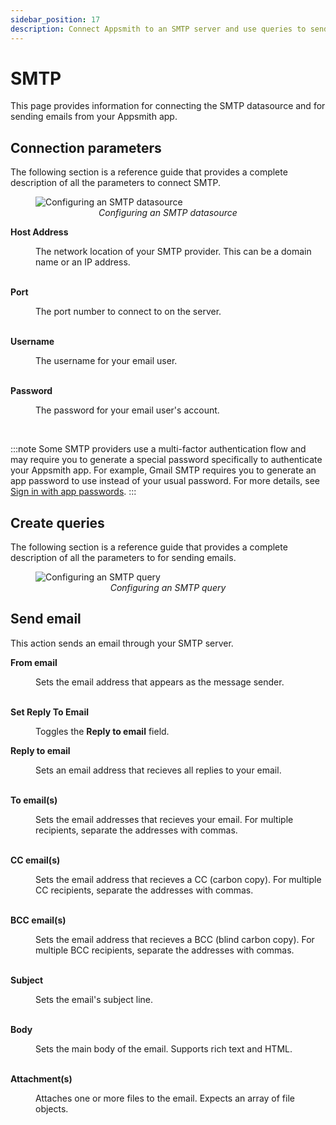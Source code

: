 ```yaml
---
sidebar_position: 17
description: Connect Appsmith to an SMTP server and use queries to send emails.
---
```

# SMTP

This page provides information for connecting the SMTP datasource and for sending emails from your Appsmith app.

## Connection parameters

The following section is a reference guide that provides a complete description of all the parameters to connect SMTP.

<figure>
  <img src="/img/smtp-datasource-config.png" style= {{width:"100%", height:"auto"}} alt="Configuring an SMTP datasource"/>
  <figcaption align = "center"><i>Configuring an SMTP datasource</i></figcaption>
</figure>

<dl>
  <dt><b>Host Address</b></dt>
  <dd>
  
The network location of your SMTP provider. This can be a domain name or an IP address.

  </dd><br/>

  <dt><b>Port</b></dt>
  <dd>
  
The port number to connect to on the server.

  </dd><br/>

  <dt><b>Username</b></dt>
  <dd>
  
The username for your email user.

  </dd><br/>

  <dt><b>Password</b></dt>
  <dd>
  
The password for your email user's account.

  </dd><br/>


</dl>

:::note
Some SMTP providers use a multi-factor authentication flow and may require you to generate a special password specifically to authenticate your Appsmith app. For example, Gmail SMTP requires you to generate an app password to use instead of your usual password. For more details, see [Sign in with app passwords](https://support.google.com/mail/answer/185833?hl=en).
:::

## Create queries

The following section is a reference guide that provides a complete description of all the parameters to for sending emails.

<figure>
  <img src="/img/smtp_query_config.png" style= {{width:"100%", height:"auto"}} alt="Configuring an SMTP query"/>
  <figcaption align = "center"><i>Configuring an SMTP query</i></figcaption>
</figure>

## Send email

This action sends an email through your SMTP server.

<dl>
  <dt><b>From email</b></dt>
  <dd>
  
Sets the email address that appears as the message sender.

  </dd><br/>

  <dt><b>Set Reply To Email</b></dt>
  <dd>

Toggles the **Reply to email** field.

  </dd>

  <dt><b>Reply to email</b></dt>
  <dd>
  
Sets an email address that recieves all replies to your email.

  </dd><br/>

  <dt><b>To email(s)</b></dt>
  <dd>
  
Sets the email addresses that recieves your email. For multiple recipients, separate the addresses with commas.

  </dd><br/>

  <dt><b>CC email(s)</b></dt>
  <dd>
  
Sets the email address that recieves a CC (carbon copy). For multiple CC recipients, separate the addresses with commas.

  </dd><br/>

  <dt><b>BCC email(s)</b></dt>
  <dd>
  
Sets the email address that recieves a BCC (blind carbon copy). For multiple BCC recipients, separate the addresses with commas.

  </dd><br/>

  <dt><b>Subject</b></dt>
  <dd>
  
Sets the email's subject line.

  </dd><br/>

  <dt><b>Body</b></dt>
  <dd>
  
Sets the main body of the email. Supports rich text and HTML.

  </dd><br/>

  <dt><b>Attachment(s)</b></dt>
  <dd>
  
Attaches one or more files to the email. Expects an array of file objects.

  </dd>

</dl>
